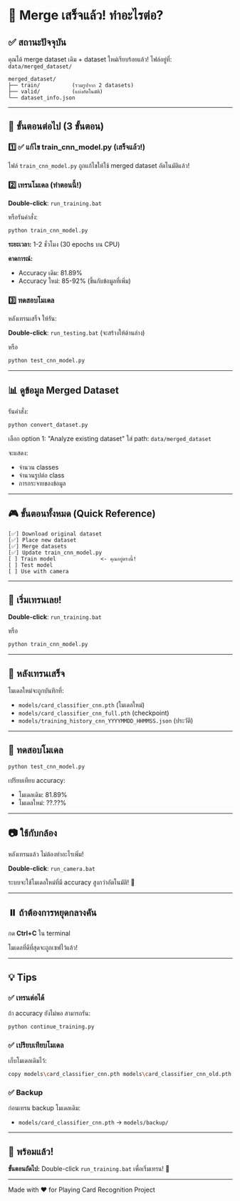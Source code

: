 # 🎉 Merge เสร็จแล้ว! ทำอะไรต่อ?

## ✅ สถานะปัจจุบัน

คุณได้ merge dataset เดิม + dataset ใหม่เรียบร้อยแล้ว! 
ไฟล์อยู่ที่: `data/merged_dataset/`

```
merged_dataset/
├── train/          (รวมรูปจาก 2 datasets)
├── valid/          (แบ่งอัตโนมัติ)
└── dataset_info.json
```

---

## 🎯 ขั้นตอนต่อไป (3 ขั้นตอน)

### 1️⃣ ✅ แก้ไข train_cnn_model.py (เสร็จแล้ว!)

ไฟล์ `train_cnn_model.py` ถูกแก้ไขให้ใช้ merged dataset อัตโนมัติแล้ว!

### 2️⃣ เทรนโมเดล (ทำตอนนี้!)

**Double-click**: `run_training.bat`

หรือรันคำสั่ง:
```bash
python train_cnn_model.py
```

**ระยะเวลา:** 1-2 ชั่วโมง (30 epochs บน CPU)

**คาดการณ์:**
- Accuracy เดิม: 81.89%
- Accuracy ใหม่: 85-92% (ขึ้นกับข้อมูลที่เพิ่ม)

### 3️⃣ ทดสอบโมเดล

หลังเทรนเสร็จ ให้รัน:

**Double-click**: `run_testing.bat` (จะสร้างให้ด้านล่าง)

หรือ
```bash
python test_cnn_model.py
```

---

## 📊 ดูข้อมูล Merged Dataset

รันคำสั่ง:
```bash
python convert_dataset.py
```

เลือก option 1: "Analyze existing dataset"
ใส่ path: `data/merged_dataset`

จะแสดง:
- จำนวน classes
- จำนวนรูปต่อ class
- การกระจายของข้อมูล

---

## 🎮 ขั้นตอนทั้งหมด (Quick Reference)

```
[✅] Download original dataset
[✅] Place new dataset
[✅] Merge datasets
[✅] Update train_cnn_model.py
[ ] Train model              <- คุณอยู่ตรงนี้!
[ ] Test model
[ ] Use with camera
```

---

## 🚀 เริ่มเทรนเลย!

**Double-click**: `run_training.bat`

หรือ

```bash
python train_cnn_model.py
```

---

## 📝 หลังเทรนเสร็จ

โมเดลใหม่จะถูกบันทึกที่:
- `models/card_classifier_cnn.pth` (โมเดลใหม่)
- `models/card_classifier_cnn_full.pth` (checkpoint)
- `models/training_history_cnn_YYYYMMDD_HHMMSS.json` (ประวัติ)

---

## 🎯 ทดสอบโมเดล

```bash
python test_cnn_model.py
```

เปรียบเทียบ accuracy:
- โมเดลเดิม: 81.89%
- โมเดลใหม่: ??.??%

---

## 📷 ใช้กับกล้อง

หลังเทรนแล้ว ไม่ต้องทำอะไรเพิ่ม!

**Double-click**: `run_camera.bat`

ระบบจะใช้โมเดลใหม่ที่มี accuracy สูงกว่าอัตโนมัติ! 🎉

---

## ⏸️ ถ้าต้องการหยุดกลางคัน

กด **Ctrl+C** ใน terminal

โมเดลที่ดีที่สุดจะถูกเซฟไว้แล้ว!

---

## 💡 Tips

### ✅ เทรนต่อได้
ถ้า accuracy ยังไม่พอ สามารถรัน:
```bash
python continue_training.py
```

### ✅ เปรียบเทียบโมเดล
เก็บโมเดลเดิมไว้:
```bash
copy models\card_classifier_cnn.pth models\card_classifier_cnn_old.pth
```

### ✅ Backup
ก่อนเทรน backup โมเดลเดิม:
- `models/card_classifier_cnn.pth` → `models/backup/`

---

## 🎉 พร้อมแล้ว!

**ขั้นตอนถัดไป:** Double-click `run_training.bat` เพื่อเริ่มเทรน! 🚀

---

Made with ❤️ for Playing Card Recognition Project
